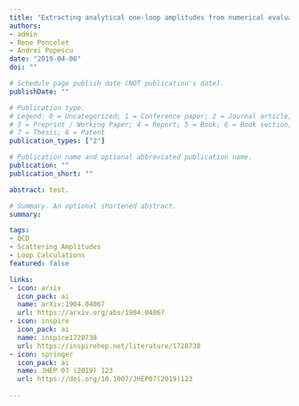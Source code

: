 ```yaml
---
title: "Extracting analytical one-loop amplitudes from numerical evaluations"
authors:
- admin
- Rene Poncelet
- Andrei Popescu
date: "2019-04-08"
doi: ""

# Schedule page publish date (NOT publication's date).
publishDate: ""

# Publication type.
# Legend: 0 = Uncategorized; 1 = Conference paper; 2 = Journal article;
# 3 = Preprint / Working Paper; 4 = Report; 5 = Book; 6 = Book section;
# 7 = Thesis; 8 = Patent
publication_types: ["2"]

# Publication name and optional abbreviated publication name.
publication: ""
publication_short: ""

abstract: test.

# Summary. An optional shortened abstract.
summary: 

tags:
- QCD
- Scattering Amplitudes
- Loop Calculations
featured: false

links:
- icon: arxiv
  icon_pack: ai
  name: arXiv:1904.04067
  url: https://arxiv.org/abs/1904.04067
- icon: inspire
  icon_pack: ai
  name: inspire1728738
  url: https://inspirehep.net/literature/1728738
- icon: springer
  icon_pack: ai
  name: JHEP 07 (2019) 123
  url: https://doi.org/10.1007/JHEP07(2019)123
  
---
```

